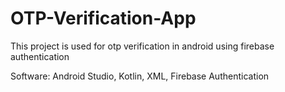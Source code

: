 # OTP-Verification-App

This project is used for otp verification in android using firebase authentication

Software: Android Studio, Kotlin, XML, Firebase Authentication
